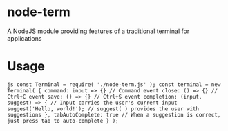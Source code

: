 # node-term
A NodeJS module providing features of a traditional terminal for applications

# Usage

`js
const Terminal = require( './node-term.js' );
const terminal = new Terminal( {
  command: input => {} // Command event
  close: () => {} // Ctrl+C event
  save: () => {} // Ctrl+S event
  completion: (input, suggest) => {
    // Input carries the user's current input
    suggest('Hello, world!');
    // suggest( ) provides the user with suggestions
  },
  tabAutoComplete: true // When a suggestion is correct, just press tab to auto-complete
} );
`
